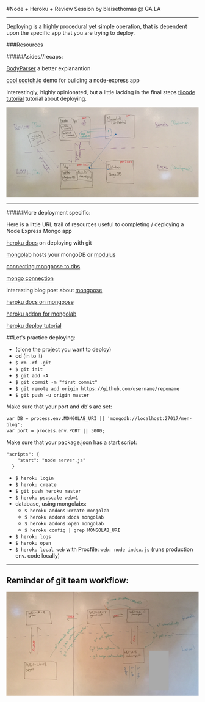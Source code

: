 
#Node + Heroku + Review Session
 by blaisethomas @ GA LA

---

Deploying is a highly procedural yet simple operation, that is dependent upon the specific app that you are trying to deploy.   

###Resources

#####Asides//recaps:

[BodyParser](http://www.senchalabs.org/connect/bodyParser.html) a better explanantion

[cool scotch.io](https://scotch.io/tutorials/build-a-restful-api-using-node-and-express-4) demo for building a node-express app

Interestingly, highly opinionated, but a little lacking in the final steps [tilcode tutorial](http://www.tilcode.com/deploying-a-mean-stack-app-to-heroku/) tutorial about deploying.

![](heroku-mongolab.JPG)

---

#####More deployment specific: 

Here is a little URL trail of resources useful to completing / deploying a Node Express Mongo app

[heroku docs](https://devcenter.heroku.com/articles/git) on deploying with git

[mongolab](https://mongolab.com/) hosts your mongoDB 
or [modulus](http://docs.mongodb.org/ecosystem/platforms/modulus/)

[connecting mongoose to dbs](http://mongoosejs.com/docs/connections.html)

[mongo connection](http://docs.mongodb.org/manual/reference/connection-string/)

interesting blog post about [mongoose](http://blog.mongolab.com/2014/04/mongodb-driver-mongoose/)

[heroku docs on mongoose](https://devcenter.heroku.com/articles/mongolab)

[heroku addon for mongolab](https://addons.heroku.com/mongolab?utm_campaign=category&utm_medium=dashboard&utm_source=addons)

[heroku deploy tutorial](https://devcenter.heroku.com/articles/getting-started-with-nodejs#introduction)



##Let's practice deploying:

 * (clone the project you want to deploy)
 * cd (in to it)
 * `$ rm -rf .git`  
 * `$ git init`
 * `$ git add -A`
 * `$ git commit -m "first commit"`
 * `$ git remote add origin https://github.com/username/reponame`
 * `$ git push -u origin master`


Make sure that your port and db's are set:

```
var DB = process.env.MONGOLAB_URI || 'mongodb://localhost:27017/men-blog';
var port = process.env.PORT || 3000;

```


Make sure that your package.json has a start script:

```
"scripts": {
    "start": "node server.js"
  }

```

 
 * `$ heroku login`
 * `$ heroku create`
 * `$ git push heroku master`
 * `$ heroku ps:scale web=1`
 * database, using mongolabs:
 	* `$ heroku addons:create mongolab`
 	* `$ heroku addons:docs mongolab`
 	* `$ heroku addons:open mongolab`
 	* `$ heroku config | grep MONGOLAB_URI`
 * `$ heroku logs`
 * `$ heroku open`
 * `$ heroku local web` with Procfile: `web: node index.js` (runs production env. code locally)

 
 ---
 
## Reminder of git team workflow:

 ![](git-team-workflow.JPG)



 
 
